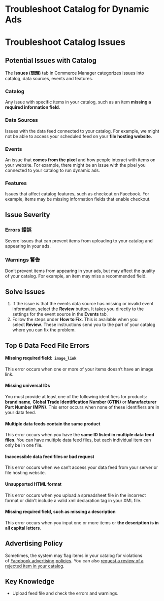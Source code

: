 # Troubleshoot Catalog for Dynamic Ads

# Troubleshoot Catalog Issues

## Potential Issues with Catalog
The **Issues (問題)** tab in Commerce Manager categorizes issues into catalog, data sources, events and features.

### Catalog
Any issue with specific items in your catalog, such as an item **missing a required information field**.

### Data Sources
Issues with the data feed connected to your catalog. For example, we might not be able to access your scheduled feed on your **file hosting website**.

### Events
An issue that **comes from the pixel** and how people interact with items on your website. For example, there might be an issue with the pixel you connected to your catalog to run dynamic ads.

### Features
Issues that affect catalog features, such as checkout on Facebook. For example, items may be missing information fields that enable checkout.

## Issue Severity
### Errors 錯誤
Severe issues that can prevent items from uploading to your catalog and appearing in your ads.

### Warnings 警告
Don’t prevent items from appearing in your ads, but may affect the quality of your catalog. For example, an item may miss a recommended field.

## Solve Issues
1. If the issue is that the events data source has missing or invalid event information, select the **Review** button. It takes you directly to the settings for the event source in the **Events** tab. 
2. Follow the steps under **How to Fix**. This is available when you select **Review**. These instructions send you to the part of your catalog where you can fix the problem.

## Top 6 Data Feed File Errors
#### Missing required field:  `image_link`
This error occurs when one or more of your items doesn’t have an image link.

#### Missing universal IDs
You must provide at least one of the following identifiers for products: **brand name**, **Global Trade Identification Number (GTIN)** or **Manufacturer Part Number (MPN)**. This error occurs when none of these identifiers are in your data feed.

#### Multiple data feeds contain the same product
This error occurs when you have the **same ID listed in multiple data feed files**. You can have multiple data feed files, but each individual item can only be in one file.

#### Inaccessible data feed files or bad request
This error occurs when we can’t access your data feed from your server or file hosting website.

#### Unsupported HTML format
This error occurs when you upload a spreadsheet file in the incorrect format or didn't include a valid xml declaration tag in your XML file.

#### Missing required field, such as missing a description
This error occurs when you input one or more items or **the description is in all capital letters**.

## Advertising Policy
Sometimes, the system may flag items in your catalog for violations of [Facebook advertising policies](https://www.facebook.com/policies/ads/). You can also [request a review of a rejected item in your catalog](https://www.facebook.com/business/help/2741254916111768).

## Key Knowledge
- Upload feed file and check the errors and warnings.